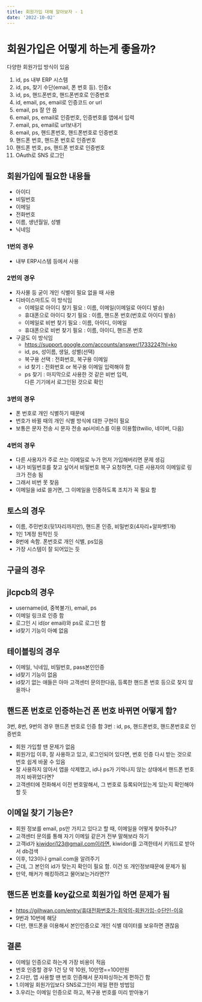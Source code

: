 ```yaml
---
title: 회원가입 대해 알아보자 - 1
date: '2022-10-02'
---
```

# 회원가입은 어떻게 하는게 좋을까?
다양한 회원가입 방식이 있음
1. id, ps 내부 ERP 시스템
2. id, ps, 찾기 수단(email, 폰 번호 등). 인증x
3. id, ps, 핸드폰번호, 핸드폰번호로 인증번호 
4. id, email, ps, email로 인증코드 or url
5. email, ps 잘 안 씀
6. email, ps, email로 인증번호, 인증번호를 앱에서 입력 
7. email, ps, email로 url보내기 
8. email, ps, 핸드폰번호, 핸드폰번호로 인증번호 
9. 핸드폰 번호, 핸드폰 번호로 인증번호 
10. 핸드폰 번호, ps, 핸드폰 번호로 인증번호 
11. OAuth로 SNS 로그인

## 회원가입에 필요한 내용들
- 아이디
- 비밀번호
- 이메일
- 전화번호
- 이름, 생년월일, 성별
- 닉네임

### 1번의 경우
- 내부 ERP시스템 등에서 사용

### 2번의 경우
- 자사몰 등 굳이 개인 식별이 필요 없을 때 사용
- 디바이스마트도 이 방식임
  - 이메일로 아이디 찾기 필요 : 이름, 이메일(이메일로 아이디 발송)
  - 휴대폰으로 아이디 찾기 필요 : 이름, 핸드폰 번호(번호로 아이디 발송)
  - 이메일로 비번 찾기 필요 : 이름, 아이디, 이메일
  - 휴대폰으로 비번 찾기 필요 : 이름, 아이디, 핸드폰 번호
- 구글도 이 방식임
  - https://support.google.com/accounts/answer/1733224?hl=ko
  - id, ps, 성이름, 생일, 성별(선택)
  - 복구용 선택 : 전화번호, 복구용 이메일
  - id 찾기 : 전화번호 or 복구용 이메일 입력해야 함
  - ps 찾기 : 마지막으로 사용한 것 같은 비번 입력,  
    다른 기기에서 로그인된 것으로 확인

### 3번의 경우
- 폰 번호로 개인 식별하기 때문에
- 번호가 바뀔 때의 개인 식별 방식에 대한 구현이 필요
- 보통은 문자 전송 시 문자 전송 api서비스를 이용 이용함(twilio, 네이버, 다음)

### 4번의 경우
- 다른 사용자가 주로 쓰는 이메일로 누가 먼저 가입해버리면 문제 생김
- 내가 비밀번호를 찾고 싶어서 비밀번호 복구 요청하면, 다른 사용자의 이메일로 링크가 전송 됨
- 그래서 비번 못 찾음
- 이메일을 id로 쓸거면, 그 이메일을 인증하도록 조치가 꼭 필요 함

## 토스의 경우
- 이름, 주민번호(뒷1자리까지만), 핸드폰 인증, 비밀번호(4자리+알파벳1개)
- 1인 1계정 원칙인 듯
- 8번에 속함. 폰번호로 개인 식별, ps있음
- 가장 시스템이 잘 되어있는 듯

## 구글의 경우


## jlcpcb의 경우
- username(id, 중복불가), email, ps
- 이메일 링크로 인증 함
- 로그인 시 id(or email)와 ps로 로그인 함
- id찾기 기능이 아예 없음

## 테이블링의 경우
- 이메일, 닉네임, 비밀번호, pass본인인증
- id찾기 기능이 없음
- id찾기 없는 애들은 아마 고객센터 문의한다음, 등록한 핸드폰 번호 등으로 찾지 않을까나

## 핸드폰 번호로 인증하는건 폰 번호 바뀌면 어떻게 함?
3번, 8번, 9번의 경우 핸드폰 번호로 인증 함
3번 : id, ps, 핸드폰번호, 핸드폰번호로 인증번호
- 회원 가입할 땐 문제가 없음
- 회원가입 이후, 잘 사용하고 있고, 로그인되어 있다면, 번호 인증 다시 받는 것으로 번호 쉽게 바꿀 수 있음
- 잘 사용하지 않아서 앱을 삭제했고, id나 ps가 기억나지 않는 상태에서 핸드폰 번호까지 바뀌었다면?
- 고객센터에 전화해서 이전 번호말해서, 그 번호로 등록되어있는게 있는지 확인해야 할 듯

## 이메일 찾기 기능은?
- 회원 정보를 email, ps만 가지고 있다고 할 때, 이메일을 어떻게 찾아주냐?
- 고객센터 문의를 통해 자기 이메일 같은거 전부 말해보라 하기
- 고객id가 kiwidori123@gmail.com이라면, kiwidori를 고객한테서 키워드로 받아서 db검색
- 이후, 123이나 gmail.com을 알려주기
- 근데, 그 본인의 id가 맞는지 확인이 필요 함. 이건 또 개인정보때문에 문제가 됨
- 만약, 해커가 해킹하려고 물어보는거라면??

## 핸드폰 번호를 key값으로 회원가입 하면 문제가 됨
- https://gilhwan.com/entry/휴대전화번호가-최악의-회원가입-수단인-이유
- 9번과 10번에 해당
- 다만, 핸드폰을 이용해서 본인인증으로 개인 식별 데이터를 보유하면 괜찮음

## 결론
- 이메일 인증으로 하는게 가장 비용이 적음
- 번호 인증할 경우 1건 당 약 10원, 10만명==100만원
- 2.다만, 앱 사용할 땐 번호 인증해서 문자파싱하는게 편하긴 함
- 1.이메일 회원가입보다 SNS로그인이 제일 편한 방법임
- 3.우리는 이메일 인증으로 하고, 복구용 번호를 미리 받아놓기
